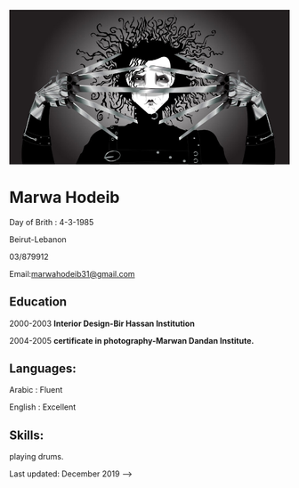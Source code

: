 ![image](love-edward-scissorhands-29239272-900-496.jpg)

# Marwa Hodeib

Day of Brith : 4-3-1985

Beirut-Lebanon

03/879912

Email:marwahodeib31@gmail.com

## Education

2000-2003
**Interior Design-Bir Hassan Institution**

2004-2005
**certificate in photography-Marwan Dandan Institute.**

## Languages:

Arabic : Fluent

English : Excellent

## Skills:

playing drums.

Last updated: December 2019 -->
